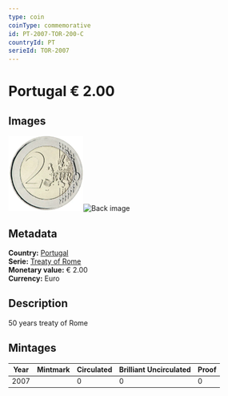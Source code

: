 ```yaml
---
type: coin
coinType: commemorative
id: PT-2007-TOR-200-C
countryId: PT
serieId: TOR-2007
---
```


# Portugal € 2.00

## Images

<img src="../../Images/common-2007-200.webp" height="150" alt="Front image"><img src="Images/PT-2007-200-000.webp" height="150" alt="Back image">

## Metadata

**Country:** [Portugal](../../Countries/Portugal/index.md)\
**Serie:** [Treaty of Rome](index.md)\
**Monetary value:** € 2.00\
**Currency:** Euro

## Description
50 years treaty of Rome

## Mintages

| Year | Mintmark | Circulated | Brilliant Uncirculated | Proof |
| ---- | -------- | ---------- | ---------------------- | ----- |
| 2007 |  | 0| 0 | 0 |
